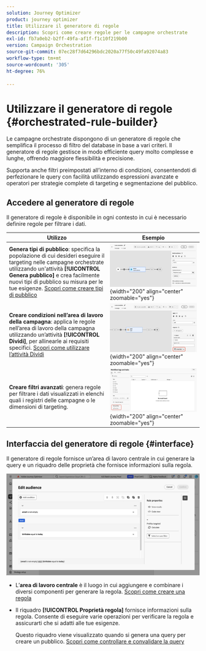 ```yaml
---
solution: Journey Optimizer
product: journey optimizer
title: Utilizzare il generatore di regole
description: Scopri come creare regole per le campagne orchestrate
exl-id: fb7a0eb2-b2ff-49fa-af1f-f1c10f219b00
version: Campaign Orchestration
source-git-commit: 07ec28f7d64296bdc2020a77f50c49fa92074a83
workflow-type: tm+mt
source-wordcount: '305'
ht-degree: 76%

---
```



# Utilizzare il generatore di regole {#orchestrated-rule-builder}

Le campagne orchestrate dispongono di un generatore di regole che semplifica il processo di filtro del database in base a vari criteri. Il generatore di regole gestisce in modo efficiente query molto complesse e lunghe, offrendo maggiore flessibilità e precisione.

Supporta anche filtri preimpostati all’interno di condizioni, consentendoti di perfezionare le query con facilità utilizzando espressioni avanzate e operatori per strategie complete di targeting e segmentazione del pubblico.

## Accedere al generatore di regole

Il generatore di regole è disponibile in ogni contesto in cui è necessario definire regole per filtrare i dati.

| Utilizzo | Esempio |
|  ---  |  ---  |
| **Genera tipi di pubblico**: specifica la popolazione di cui desideri eseguire il targeting nelle campagne orchestrate utilizzando un&#39;attività **[!UICONTROL Genera pubblico]** e crea facilmente nuovi tipi di pubblico su misura per le tue esigenze. [Scopri come creare tipi di pubblico](../orchestrated/activities/build-audience.md) | ![Immagine che mostra come accedere all’interfaccia di creazione del pubblico](assets/query-access-audience.png){width="200" align="center" zoomable="yes"} |
| **Creare condizioni nell’area di lavoro della campagna**: applica le regole nell’area di lavoro della campagna utilizzando un’attività **[!UICONTROL Dividi]**, per allinearle ai requisiti specifici. [Scopri come utilizzare l’attività Dividi](../orchestrated/activities/split.md) | ![Immagine che mostra come accedere alle opzioni di personalizzazione del flusso di lavoro](assets/query-access-split.png){width="200" align="center" zoomable="yes"} |
| **Creare filtri avanzati**: genera regole per filtrare i dati visualizzati in elenchi quali i registri delle campagne o le dimensioni di targeting. | ![Immagine che mostra come personalizzare i filtri elenco](assets/query-access-advanced-filters.png){width="200" align="center" zoomable="yes"} |

## Interfaccia del generatore di regole {#interface}

Il generatore di regole fornisce un’area di lavoro centrale in cui generare la query e un riquadro delle proprietà che fornisce informazioni sulla regola.

![Immagine che mostra l’interfaccia del generatore di regole](assets/rule-builder-interface.png)

* L’**area di lavoro centrale** è il luogo in cui aggiungere e combinare i diversi componenti per generare la regola. [Scopri come creare una regola](../orchestrated/build-query.md)

* Il riquadro **[!UICONTROL Proprietà regola]** fornisce informazioni sulla regola. Consente di eseguire varie operazioni per verificare la regola e assicurarti che si adatti alle tue esigenze.

  Questo riquadro viene visualizzato quando si genera una query per creare un pubblico. [Scopri come controllare e convalidare la query](build-query.md#check-and-validate-your-query)
